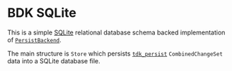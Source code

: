 # BDK SQLite

This is a simple [SQLite] relational database schema backed implementation of [`PersistBackend`](tdk_persist::PersistBackend).

The main structure is `Store` which persists [`tdk_persist`] `CombinedChangeSet` data into a SQLite database file.

[`tdk_persist`]:https://docs.rs/tdk_persist/latest/tdk_persist/
[SQLite]: https://www.sqlite.org/index.html
